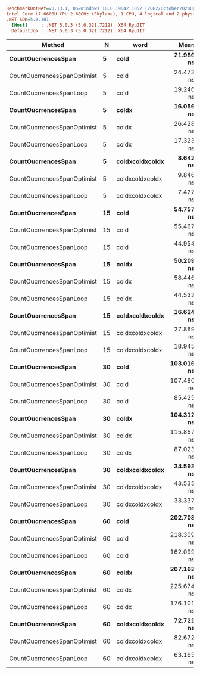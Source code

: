 ``` ini

BenchmarkDotNet=v0.13.1, OS=Windows 10.0.19042.1052 (20H2/October2020Update)
Intel Core i7-6600U CPU 2.60GHz (Skylake), 1 CPU, 4 logical and 2 physical cores
.NET SDK=5.0.101
  [Host]     : .NET 5.0.3 (5.0.321.7212), X64 RyuJIT
  DefaultJob : .NET 5.0.3 (5.0.321.7212), X64 RyuJIT


```
|                      Method |  N |            word |       Mean |     Error |    StdDev |     Median | Allocated |
|---------------------------- |--- |---------------- |-----------:|----------:|----------:|-----------:|----------:|
|         **CountOucrrencesSpan** |  **5** |            **cold** |  **21.986 ns** | **0.3690 ns** | **0.3082 ns** |  **21.864 ns** |         **-** |
| CountOucrrencesSpanOptimist |  5 |            cold |  24.473 ns | 0.5263 ns | 0.4923 ns |  24.283 ns |         - |
|     CountOucrrencesSpanLoop |  5 |            cold |  19.246 ns | 0.3833 ns | 0.8169 ns |  19.013 ns |         - |
|         **CountOucrrencesSpan** |  **5** |           **coldx** |  **16.056 ns** | **0.3401 ns** | **0.3492 ns** |  **15.965 ns** |         **-** |
| CountOucrrencesSpanOptimist |  5 |           coldx |  26.428 ns | 0.5271 ns | 0.7726 ns |  26.214 ns |         - |
|     CountOucrrencesSpanLoop |  5 |           coldx |  17.323 ns | 0.2244 ns | 0.1874 ns |  17.394 ns |         - |
|         **CountOucrrencesSpan** |  **5** | **coldxcoldxcoldx** |   **8.642 ns** | **0.4296 ns** | **1.2187 ns** |   **8.317 ns** |         **-** |
| CountOucrrencesSpanOptimist |  5 | coldxcoldxcoldx |   9.846 ns | 0.6577 ns | 1.8549 ns |   9.057 ns |         - |
|     CountOucrrencesSpanLoop |  5 | coldxcoldxcoldx |   7.427 ns | 0.1814 ns | 0.1514 ns |   7.396 ns |         - |
|         **CountOucrrencesSpan** | **15** |            **cold** |  **54.757 ns** | **1.0241 ns** | **1.1383 ns** |  **54.616 ns** |         **-** |
| CountOucrrencesSpanOptimist | 15 |            cold |  55.467 ns | 0.6271 ns | 0.4896 ns |  55.719 ns |         - |
|     CountOucrrencesSpanLoop | 15 |            cold |  44.954 ns | 0.8658 ns | 1.7489 ns |  44.373 ns |         - |
|         **CountOucrrencesSpan** | **15** |           **coldx** |  **50.209 ns** | **0.7851 ns** | **0.6129 ns** |  **50.042 ns** |         **-** |
| CountOucrrencesSpanOptimist | 15 |           coldx |  58.446 ns | 1.1683 ns | 1.0929 ns |  58.095 ns |         - |
|     CountOucrrencesSpanLoop | 15 |           coldx |  44.532 ns | 0.9115 ns | 0.8526 ns |  44.383 ns |         - |
|         **CountOucrrencesSpan** | **15** | **coldxcoldxcoldx** |  **16.624 ns** | **0.2255 ns** | **0.1883 ns** |  **16.645 ns** |         **-** |
| CountOucrrencesSpanOptimist | 15 | coldxcoldxcoldx |  27.869 ns | 0.5948 ns | 1.2016 ns |  27.547 ns |         - |
|     CountOucrrencesSpanLoop | 15 | coldxcoldxcoldx |  18.945 ns | 0.4224 ns | 1.0038 ns |  18.468 ns |         - |
|         **CountOucrrencesSpan** | **30** |            **cold** | **103.016 ns** | **2.0759 ns** | **2.3074 ns** | **101.970 ns** |         **-** |
| CountOucrrencesSpanOptimist | 30 |            cold | 107.480 ns | 1.4439 ns | 1.1273 ns | 107.095 ns |         - |
|     CountOucrrencesSpanLoop | 30 |            cold |  85.425 ns | 1.7479 ns | 3.3256 ns |  84.565 ns |         - |
|         **CountOucrrencesSpan** | **30** |           **coldx** | **104.312 ns** | **2.0971 ns** | **2.0596 ns** | **103.889 ns** |         **-** |
| CountOucrrencesSpanOptimist | 30 |           coldx | 115.867 ns | 2.1724 ns | 2.0321 ns | 116.058 ns |         - |
|     CountOucrrencesSpanLoop | 30 |           coldx |  87.023 ns | 1.0876 ns | 0.8491 ns |  87.225 ns |         - |
|         **CountOucrrencesSpan** | **30** | **coldxcoldxcoldx** |  **34.593 ns** | **0.3593 ns** | **0.3001 ns** |  **34.542 ns** |         **-** |
| CountOucrrencesSpanOptimist | 30 | coldxcoldxcoldx |  43.535 ns | 0.7921 ns | 0.8134 ns |  43.414 ns |         - |
|     CountOucrrencesSpanLoop | 30 | coldxcoldxcoldx |  33.337 ns | 0.7040 ns | 1.7531 ns |  32.701 ns |         - |
|         **CountOucrrencesSpan** | **60** |            **cold** | **202.708 ns** | **4.0600 ns** | **8.5639 ns** | **199.918 ns** |         **-** |
| CountOucrrencesSpanOptimist | 60 |            cold | 218.309 ns | 3.0473 ns | 2.7013 ns | 218.251 ns |         - |
|     CountOucrrencesSpanLoop | 60 |            cold | 162.099 ns | 2.1489 ns | 1.6777 ns | 162.777 ns |         - |
|         **CountOucrrencesSpan** | **60** |           **coldx** | **207.162 ns** | **3.2456 ns** | **3.0359 ns** | **206.730 ns** |         **-** |
| CountOucrrencesSpanOptimist | 60 |           coldx | 225.674 ns | 3.5560 ns | 3.1523 ns | 225.247 ns |         - |
|     CountOucrrencesSpanLoop | 60 |           coldx | 176.101 ns | 3.1866 ns | 4.7695 ns | 174.994 ns |         - |
|         **CountOucrrencesSpan** | **60** | **coldxcoldxcoldx** |  **72.721 ns** | **1.0848 ns** | **1.0654 ns** |  **72.531 ns** |         **-** |
| CountOucrrencesSpanOptimist | 60 | coldxcoldxcoldx |  82.672 ns | 1.4652 ns | 1.2989 ns |  82.230 ns |         - |
|     CountOucrrencesSpanLoop | 60 | coldxcoldxcoldx |  63.165 ns | 0.7732 ns | 0.6456 ns |  63.129 ns |         - |
